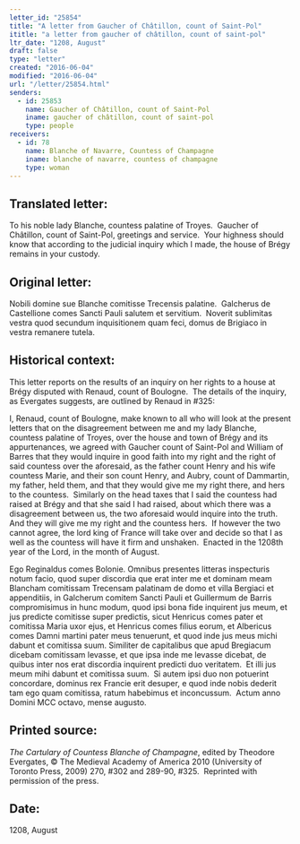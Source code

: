 ```yaml
---
letter_id: "25854"
title: "A letter from Gaucher of Châtillon, count of Saint-Pol"
ititle: "a letter from gaucher of châtillon, count of saint-pol"
ltr_date: "1208, August"
draft: false
type: "letter"
created: "2016-06-04"
modified: "2016-06-04"
url: "/letter/25854.html"
senders:
  - id: 25853
    name: Gaucher of Châtillon, count of Saint-Pol
    iname: gaucher of châtillon, count of saint-pol
    type: people
receivers:
  - id: 78
    name: Blanche of Navarre, Countess of Champagne
    iname: blanche of navarre, countess of champagne
    type: woman
---
```

<h2> Translated letter:</h2><p>To his noble lady Blanche, countess palatine of Troyes.&nbsp; Gaucher of Châtillon, count of Saint-Pol, greetings and service.&nbsp; Your highness should know that according to the judicial inquiry which I made, the house of Brégy remains in your custody.</p><h2 class="mt-4"> Original letter:</h2><p>Nobili domine sue Blanche comitisse Trecensis palatine.&nbsp; Galcherus de Castellione comes Sancti Pauli salutem et servitium.&nbsp; Noverit sublimitas vestra quod secundum inquisitionem quam feci, domus de Brigiaco in vestra remanere tutela.</p><h2 class="mt-4"> Historical context:</h2><p>This letter reports on the results of an inquiry on her rights to a house at Brégy disputed with Renaud, count of Boulogne.&nbsp; The details of the inquiry, as Evergates suggests, are outlined by Renaud in #325:</p><p>I, Renaud, count of Boulogne, make known to all who will look at the present letters that on the disagreement between me and my lady Blanche, countess palatine of Troyes, over the house and town of Brégy and its appurtenances, we agreed with Gaucher count of Saint-Pol and William of Barres that they would inquire in good faith into my right and the right of said countess over the aforesaid, as the father count Henry and his wife countess Marie, and their son count Henry, and Aubry, count of Dammartin, my father, held them, and that they would give me my right there, and hers to the countess.&nbsp; Similarly on the head taxes that I said the countess had raised at Brégy and that she said I had raised, about which there was a disagreement between us, the two aforesaid would inquire into the truth.&nbsp; And they will give me my right and the countess hers.&nbsp; If however the two cannot agree, the lord king of France will take over and decide so that I as well as the countess will have it firm and unshaken.&nbsp; Enacted in the 1208th year of the Lord, in the month of August.</p><p>Ego Reginaldus comes Bolonie. Omnibus presentes litteras inspecturis notum facio, quod super discordia que erat inter me et dominam meam Blancham comitissam Trecensam palatinam de domo et villa Bergiaci et appenditiis, in Galcherum comitem Sancti Pauli et Guillermum de Barris compromisimus in hunc modum, quod ipsi bona fide inquirent jus meum, et jus predicte comitisse super predictis, sicut Henricus comes pater et comitissa Maria uxor ejus, et Henricus comes filius eorum, et Albericus comes Damni martini pater meus tenuerunt, et quod inde jus meus michi dabunt et comitissa suum. Similiter de capitalibus que apud Bregiacum dicebam comitissam levasse, et que ipsa inde me levasse dicebat, de quibus inter nos erat discordia inquirent predicti duo veritatem.&nbsp; Et illi jus meum mihi dabunt et comitissa suum.&nbsp; Si autem ipsi duo non potuerint concordare, dominus rex Francie erit desuper, e quod inde nobis dederit tam ego quam comitissa, ratum habebimus et inconcussum.&nbsp; Actum anno Domini MCC octavo, mense augusto.</p><h2 class="mt-4"> Printed source:</h2><p><i>The Cartulary of Countess Blanche of Champagne</i>, edited by Theodore Evergates, © The Medieval Academy of America 2010 (University of Toronto Press, 2009) 270, #302 and 289-90, #325.&nbsp; Reprinted with permission of the press.</p><h2 class="mt-4"> Date:</h2>1208, August